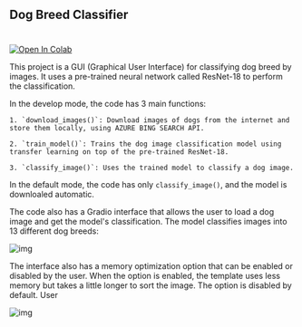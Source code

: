 ## Dog Breed Classifier
#

<a target="_blank" href="https://colab.research.google.com/github/ericxlima/dog-breed-classifier/blob/main/Dog_Breed_Classifier_Deploy.ipynb">
  <img src="https://colab.research.google.com/assets/colab-badge.svg" alt="Open In Colab"/>
</a>

This project is a GUI (Graphical User Interface) for classifying dog breed by images. It uses a pre-trained neural network called ResNet-18 to perform the classification.

In the develop mode, the code has 3 main functions:

    1. `download_images()`: Download images of dogs from the internet and store them locally, using AZURE BING SEARCH API.

    2. `train_model()`: Trains the dog image classification model using transfer learning on top of the pre-trained ResNet-18.

    3. `classify_image()`: Uses the trained model to classify a dog image.

In the default mode, the code has only `classify_image()`, and the model is downloaled automatic.

The code also has a Gradio interface that allows the user to load a dog image and get the model's classification. The model classifies images into 13 different dog breeds:

![img](https://imgur.com/P3HGygv.png)

The interface also has a memory optimization option that can be enabled or disabled by the user. When the option is enabled, the template uses less memory but takes a little longer to sort the image. The option is disabled by default.
User

![img](https://imgur.com/tjtQfER.png)
